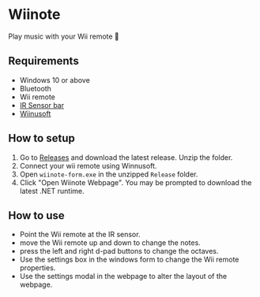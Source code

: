 # Wiinote

Play music with your Wii remote 🤯

## Requirements
- Windows 10 or above
- Bluetooth
- Wii remote
- [IR Sensor bar](https://www.amazon.com/gp/product/B08R2WRBKD/ref=ppx_yo_dt_b_search_asin_title?ie=UTF8&psc=1)
- [Wiinusoft](https://sites.google.com/site/wiinupro/downloads?authuser=0)

## How to setup
1. Go to [Releases](https://github.com/nickslick03/wiinote/releases) and download the latest release. Unzip the folder.
2. Connect your wii remote using Winnusoft.
3. Open `wiinote-form.exe` in the unzipped `Release` folder.
4. Click "Open Wiinote Webpage". You may be prompted to download the latest .NET runtime.

## How to use
- Point the Wii remote at the IR sensor.
- move the Wii remote up and down to change the notes.
- press the left and right d-pad buttons to change the octaves.
- Use the settings box in the windows form to change the Wii remote properties.
- Use the settings modal in the webpage to alter the layout of the webpage.
